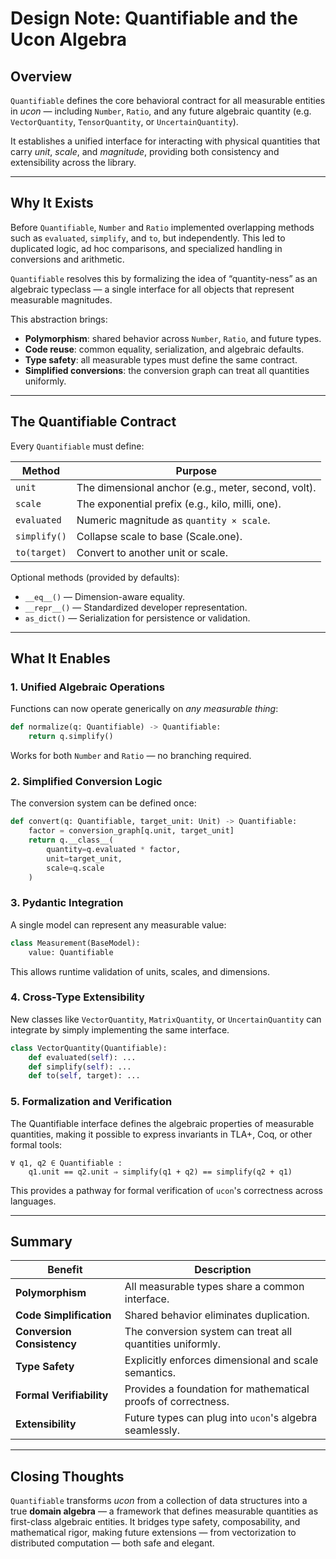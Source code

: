 # Design Note: Quantifiable and the Ucon Algebra

## Overview

`Quantifiable` defines the core behavioral contract for all measurable entities in *ucon* —
including `Number`, `Ratio`, and any future algebraic quantity (e.g. `VectorQuantity`, `TensorQuantity`, or `UncertainQuantity`).

It establishes a unified interface for interacting with physical quantities that carry *unit*,
*scale*, and *magnitude*, providing both consistency and extensibility across the library.

---

## Why It Exists

Before `Quantifiable`, `Number` and `Ratio` implemented overlapping methods such as
`evaluated`, `simplify`, and `to`, but independently. This led to duplicated logic,
ad hoc comparisons, and specialized handling in conversions and arithmetic.

`Quantifiable` resolves this by formalizing the idea of “quantity-ness” as an algebraic
typeclass — a single interface for all objects that represent measurable magnitudes.

This abstraction brings:
- **Polymorphism**: shared behavior across `Number`, `Ratio`, and future types.
- **Code reuse**: common equality, serialization, and algebraic defaults.
- **Type safety**: all measurable types must define the same contract.
- **Simplified conversions**: the conversion graph can treat all quantities uniformly.

---

## The Quantifiable Contract

Every `Quantifiable` must define:

| Method | Purpose |
|---------|----------|
| `unit` | The dimensional anchor (e.g., meter, second, volt). |
| `scale` | The exponential prefix (e.g., kilo, milli, one). |
| `evaluated` | Numeric magnitude as `quantity × scale`. |
| `simplify()` | Collapse scale to base (Scale.one). |
| `to(target)` | Convert to another unit or scale. |

Optional methods (provided by defaults):
- `__eq__()` — Dimension-aware equality.
- `__repr__()` — Standardized developer representation.
- `as_dict()` — Serialization for persistence or validation.

---

## What It Enables

### 1. Unified Algebraic Operations

Functions can now operate generically on *any measurable thing*:

```python
def normalize(q: Quantifiable) -> Quantifiable:
    return q.simplify()
```

Works for both `Number` and `Ratio` — no branching required.

### 2. Simplified Conversion Logic

The conversion system can be defined once:

```python
def convert(q: Quantifiable, target_unit: Unit) -> Quantifiable:
    factor = conversion_graph[q.unit, target_unit]
    return q.__class__(
        quantity=q.evaluated * factor,
        unit=target_unit,
        scale=q.scale
    )
```

### 3. Pydantic Integration

A single model can represent any measurable value:

```python
class Measurement(BaseModel):
    value: Quantifiable
```

This allows runtime validation of units, scales, and dimensions.

### 4. Cross-Type Extensibility

New classes like `VectorQuantity`, `MatrixQuantity`, or `UncertainQuantity`
can integrate by simply implementing the same interface.

```python
class VectorQuantity(Quantifiable):
    def evaluated(self): ...
    def simplify(self): ...
    def to(self, target): ...
```

### 5. Formalization and Verification

The Quantifiable interface defines the algebraic properties of measurable quantities,
making it possible to express invariants in TLA+, Coq, or other formal tools:

```
∀ q1, q2 ∈ Quantifiable :
    q1.unit == q2.unit ⇒ simplify(q1 + q2) == simplify(q2 + q1)
```

This provides a pathway for formal verification of `ucon`'s correctness across languages.

---

## Summary

| Benefit | Description |
|----------|--------------|
| **Polymorphism** | All measurable types share a common interface. |
| **Code Simplification** | Shared behavior eliminates duplication. |
| **Conversion Consistency** | The conversion system can treat all quantities uniformly. |
| **Type Safety** | Explicitly enforces dimensional and scale semantics. |
| **Formal Verifiability** | Provides a foundation for mathematical proofs of correctness. |
| **Extensibility** | Future types can plug into `ucon`'s algebra seamlessly. |

---

## Closing Thoughts

`Quantifiable` transforms *ucon* from a collection of data structures into a true **domain algebra** —
a framework that defines measurable quantities as first-class algebraic entities. It bridges
type safety, composability, and mathematical rigor, making future extensions — from vectorization
to distributed computation — both safe and elegant.
